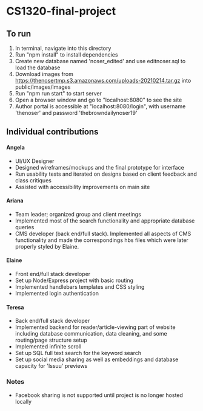 # CS1320-final-project

## To run

1. In terminal, navigate into this directory
2. Run "npm install" to install dependencies
3. Create new database named 'noser_edited' and use editnoser.sql to load the database
4. Download images from https://thenosertmp.s3.amazonaws.com/uploads-20210214.tar.gz into public/images/images
5. Run "npm run start" to start server
6. Open a browser window and go to "localhost:8080" to see the site
7. Author portal is accessible at "localhost:8080/login", with username 'thenoser' and password 'thebrowndailynoser19'

## Individual contributions

#### Angela
- UI/UX Designer
- Designed wireframes/mockups and the final prototype for interface
- Run usability tests and iterated on designs based on client feedback and class critiques
- Assisted with accessibility improvements on main site

#### Ariana
- Team leader; organized group and client meetings
- Implemented most of the search functionality and appropriate database queries
- CMS developer (back end/full stack). Implemented all aspects of CMS functionality and made the correspondings hbs files which were later properly styled by Elaine.

#### Elaine
- Front end/full stack developer
- Set up Node/Express project with basic routing
- Implemented handlebars templates and CSS styling
- Implemented login authentication

#### Teresa
- Back end/full stack developer
- Implemented backend for reader/article-viewing part of website including database communication, data cleaning, and some routing/page structure setup
- Implemented infinite scroll
- Set up SQL full text search for the keyword search
- Set up social media sharing as well as embeddings and database capacity for 'Issuu' previews


### Notes
- Facebook sharing is not supported until project is no longer hosted locally 
